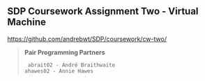 ## SDP Coursework Assignment Two - Virtual Machine  

https://github.com/andrebwt/SDP/coursework/cw-two/  

> **Pair Programming Partners** 
><pre><code> abrait02 - André Braithwaite  
> ahawes02 - Annie Hawes </code></pre>
